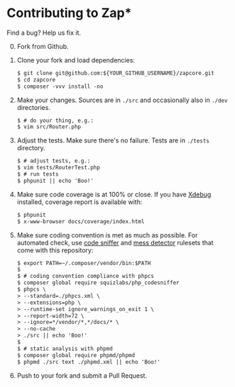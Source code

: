 Contributing to Zap\*
====================


Find a bug? Help us fix it.

0.  Fork from Github.

1.  Clone your fork and load dependencies:

    ```txt
    $ git clone git@github.com:${YOUR_GITHUB_USERNAME}/zapcore.git
    $ cd zapcore
    $ composer -vvv install -no
    ```

2.  Make your changes. Sources are in `./src` and occasionally also
    in `./dev` directories.

    ```txt
    $ # do your thing, e.g.:
    $ vim src/Router.php
    ```

3.  Adjust the tests. Make sure there's no failure. Tests are in
    `./tests` directory.

    ```txt
    $ # adjust tests, e.g.:
    $ vim tests/RouterTest.php
    $ # run tests
    $ phpunit || echo 'Boo!'
    ```

4.  Make sure code coverage is at 100% or close. If you have
    [Xdebug](https://xdebug.org/) installed, coverage report is
    available with:

    ```txt
    $ phpunit
    $ x-www-browser docs/coverage/index.html
    ```

5.  Make sure coding convention is met as much as possible. For
    automated check, use [code sniffer](https://github.com/squizlabs/PHP_CodeSniffer)
    and [mess detector](https://github.com/phpmd/phpmd) rulesets
    that come with this repository:

    ```txt
    $ export PATH=~/.composer/vendor/bin:$PATH
    $
    $ # coding convention compliance with phpcs
    $ composer global require squizlabs/php_codesniffer
    $ phpcs \
    > --standard=./phpcs.xml \
    > --extensions=php \
    > --runtime-set ignore_warnings_on_exit 1 \
    > --report-width=72 \
    > --ignore=*/vendor/*,*/docs/* \
    > --no-cache
    > ./src || echo 'Boo!'
    $
    $ # static analysis with phpmd
    $ composer global require phpmd/phpmd
    $ phpmd ./src text ./phpmd.xml || echo 'Boo!'
    ```

6.  Push to your fork and submit a Pull Request.

